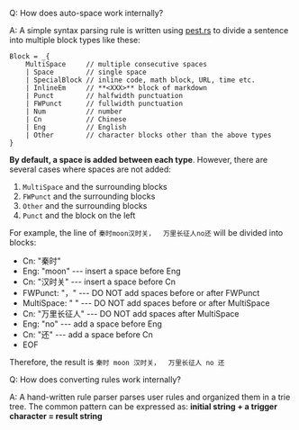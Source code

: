 Q: How does auto-space work internally?

A: A simple syntax parsing rule is written using [pest.rs](https://pest.rs/) to divide a sentence into multiple block types like these:

```pest
Block = _{ 
    MultiSpace     // multiple consecutive spaces
    | Space        // single space
    | SpecialBlock // inline code, math block, URL, time etc.
    | InlineEm     // **<XXX>** block of markdown
    | Punct        // halfwidth punctuation
    | FWPunct      // fullwidth punctuation
    | Num          // number
    | Cn           // Chinese
    | Eng          // English
    | Other        // character blocks other than the above types
}
```

**By default, a space is added between each type**. However, there are several cases where spaces are not added:

1. `MultiSpace` and the surrounding blocks
1. `FWPunct` and the surrounding blocks
1. `Other` and the surrounding blocks
1. `Punct` and the block on the left

For example, the line of `秦时moon汉时关，  万里长征人no还` will be divided into blocks:

- Cn: "秦时"
- Eng: "moon"  --- insert a space before Eng
- Cn: "汉时关"  --- insert a space before Cn
- FWPunct: "，" --- DO NOT add spaces before or after FWPunct
- MultiSpace: "  " --- DO NOT add spaces before or after MultiSpace
- Cn: "万里长征人" --- DO NOT add spaces after MultiSpace
- Eng: "no" --- add a space before Eng
- Cn: "还" --- add a space before Cn
- EOF

Therefore, the result is `秦时 moon 汉时关，  万里长征人 no 还`

Q: How does converting rules work internally?

A: A hand-written rule parser parses user rules and organized them in a trie tree. The common pattern can be expressed as: **initial string + a trigger character = result string**
